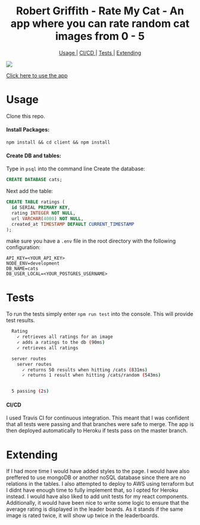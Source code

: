 <h1 align=center>Robert Griffith - Rate My Cat - An app where you can rate random cat images from 0 - 5</h1>

<div align="center">

[Usage ](#usage) |
[CI/CD ](#CI/CD) |
[Tests ](#Tests) |
[Extending](#extending)

</div>
<img src="https://travis-ci.com/bibbycodes/rate-my-cat.svg?branch=master">

<a href="https://rate-my-cat.herokuapp.com/">Click here to use the app<a>
  
# Usage
Clone this repo.

#### Install Packages:
`npm install && cd client && npm install`
#### Create DB and tables:
Type in `psql` into the command line
Create the database:

```sql
CREATE DATABASE cats;
``` 

Next add the table:
```sql
CREATE TABLE ratings (
  id SERIAL PRIMARY KEY,
  rating INTEGER NOT NULL,
  url VARCHAR(4000) NOT NULL,
  created_at TIMESTAMP DEFAULT CURRENT_TIMESTAMP
);
```

make sure you have a `.env` file in the root directory with the following configuration:
```
API_KEY=<YOUR_API_KEY>
NODE_ENV=development
DB_NAME=cats
DB_USER_LOCAL=<YOUR_POSTGRES_USERNAME>
```

# Tests

To run the tests simply enter `npm run test` into the console. This will provide test results.

```bash
  Rating
    ✓ retrieves all ratings for an image
    ✓ adds a ratings to the db (90ms)
    ✓ retrieves all ratings

  server routes
    server routes
      ✓ returns 50 results when hitting /cats (831ms)
      ✓ returns 1 result when hitting /cats/random (543ms)


  5 passing (2s)
```

#### CI/CD
I used Travis CI for continuous integration. This meant that I was confident that all tests were passing and that branches were safe to merge.
The app is then deployed automatically to Heroku if tests pass on the master branch.


# Extending

If I had more time I would have added styles to the page. I would have also preffered to use mongoDB or another noSQL database since there are no relations in the tables. I also attempted to deploy to AWS using terraform but I didnt have enough time to fully implement that, so I opted for Heroku instead. I would have also liked to add unit tests for my react components. Additionally, it would have been nice to write some logic to ensure that the average rating is displayed in the leader boards. As it stands if the same image is rated twice, it will show up twice in the leaderboards.